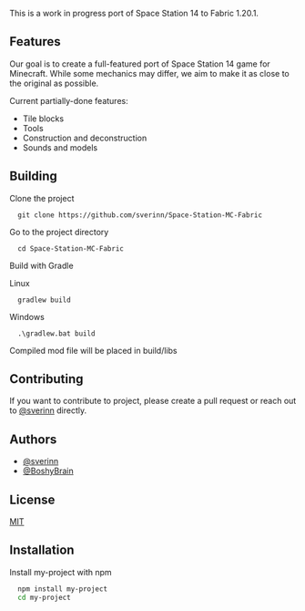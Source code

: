 This is a work in progress port of Space Station 14 to Fabric 1.20.1.


## Features
Our goal is to create a full-featured port of Space Station 14 game for Minecraft. While some mechanics may differ, we aim to make it as close to the original as possible.

Current partially-done features:
- Tile blocks
- Tools
- Construction and deconstruction
- Sounds and models


## Building

Clone the project

```
  git clone https://github.com/sverinn/Space-Station-MC-Fabric
```

Go to the project directory

```
  cd Space-Station-MC-Fabric
```

Build with Gradle

Linux
```
  gradlew build
```

Windows
```
  .\gradlew.bat build
```

Compiled mod file will be placed in build/libs


## Contributing

If you want to contribute to project, please create a pull request or reach out to [@sverinn](https://www.github.com/sverinn) directly.


## Authors

- [@sverinn](https://www.github.com/sverinn)
- [@BoshyBrain](https://www.github.com/BoshyBrain)


## License

[MIT](https://choosealicense.com/licenses/mit/)


## Installation

Install my-project with npm

```bash
  npm install my-project
  cd my-project
```
    

